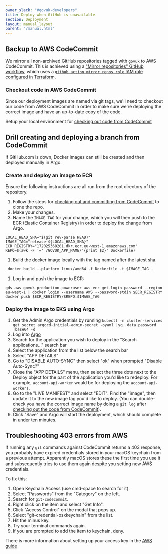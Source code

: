 ```yaml
---
owner_slack: "#govuk-developers"
title: Deploy when GitHub is unavailable
section: Deployment
layout: manual_layout
parent: "/manual.html"
---
```


## Backup to AWS CodeCommit

We mirror all non-archived GitHub repositories tagged with `govuk` to AWS CodeCommit. This is achieved using a ["Mirror repositories" GitHub workflow](https://github.com/alphagov/govuk-infrastructure/blob/main/.github/workflows/mirror-repos.yml), which uses a [`github_action_mirror_repos_role` IAM role configured in Terraform](https://github.com/alphagov/govuk-infrastructure/blob/main/terraform/deployments/github/mirror.tf).

### Checkout code in AWS CodeCommit

Since our deployment images are named via git tags, we'll need to checkout our code from AWS CodeCommit in order to make sure we're deploying the correct image and have an up-to-date copy of the code.

Setup your local environment for [checking out code from CodeCommit](/manual/howto-checkout-and-commit-to-codecommit.html)

## Drill creating and deploying a branch from CodeCommit

If GitHub.com is down, Docker images can still be created and then deployed manually in Argo.

### Create and deploy an image to ECR

Ensure the following instructions are all run from the root directory of the repository.

1. Follow the steps for [checking out and committing from CodeCommit](/manual/howto-checkout-and-commit-to-codecommit.html) to clone the repo.
1. Make your changes.
1. Name the `IMAGE_TAG` for your change, which you will then push to the ECR (Elastic Container Registry) in order to deploy the change from Argo.

```
LOCAL_HEAD_SHA="$(git rev-parse HEAD)"
IMAGE_TAG="release-${LOCAL_HEAD_SHA}"
ECR_REGISTRY="172025368201.dkr.ecr.eu-west-1.amazonaws.com"
REPO=$(awk -F '=' /GOVUK_APP_NAME/'{print $2}' Dockerfile)
```

1. Build the docker image locally with the tag named after the latest sha.

```
 docker build --platform linux/amd64 -f Dockerfile -t $IMAGE_TAG .
```

1. Log in and push the image to ECR:

```
gds aws govuk-production-poweruser aws ecr get-login-password --region eu-west-1 | docker login --username AWS --password-stdin $ECR_REGISTRY
docker push $ECR_REGISTRY/$REPO:$IMAGE_TAG
```

### Deploy the image to EKS using Argo

1. Get the Admin Argo credentials by running `kubectl -n cluster-services get secret argocd-initial-admin-secret -oyaml |yq .data.password |base64 -d`
1. Log into [Argo](https://argo.eks.integration.govuk.digital/)
1. Search for the application you wish to deploy in the "Search applications..." search bar
1. Select the application from the list below the search bar
1. Select "APP DETAILS"
1. Go to "DISABLE AUTO-SYNC" then select "ok" when prompted "Disable Auto-Sync?"
1. Close the "APP DETAILS" menu, then select the three dots next to the Deploy object for the part of the application you'd like to redeploy. For example, `account-api-worker` would be for deploying the `account-api-workers`.
1. Go to the "LIVE MANIFEST" and select "EDIT". Find the "image", then update it to the new image tag you'd like to deploy. (You can double-check you have the correct image name by doing a `git log` after [checking out the code from CodeCommit](/manual/howto-checkout-and-commit-to-codecommit.html)).
1. Click "Save" and Argo will start the deployment, which should complete in under ten minutes.

## Troubleshooting 403 errors from AWS

If running any `git` commands against CodeCommit returns a 403 response, you probably
have expired credentials stored in your macOS keychain from a previous attempt.
Apparently macOS stores these the first time you use it and subsequently tries
to use them again despite you setting new AWS credentials.

To fix this:

1. Open Keychain Access (use cmd-space to search for it).
1. Select "Passwords" from the "Category" on the left.
1. Search for `git-codecommit`.
1. Right click on the item and select "Get Info".
1. Click "Access Control" on the modal that pops up.
1. Select "git-credential-osxkeychain" from the list.
1. Hit the minus key.
1. Try your terminal commands again.
1. If you are prompted to add the item to keychain, deny.

There is more information about setting up your access key in the [AWS guide](https://docs.aws.amazon.com/codecommit/latest/userguide/setting-up-https-unixes.html)
